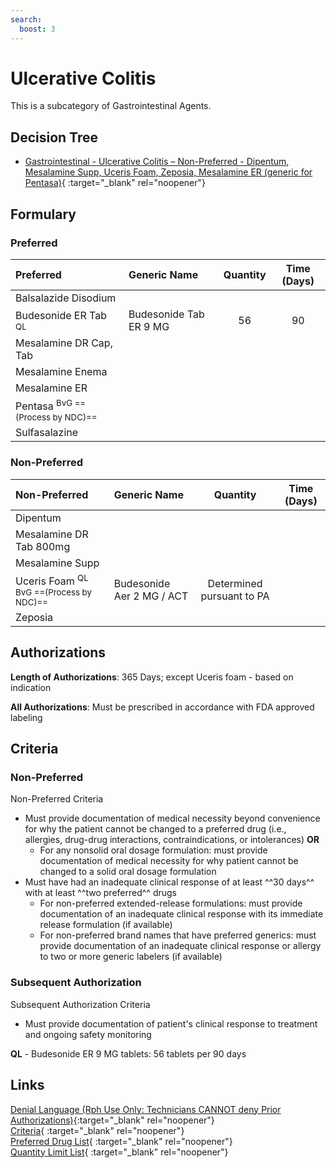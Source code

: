 ```yaml
---
search:
  boost: 3
---
```


# Ulcerative Colitis

This is a subcategory of Gastrointestinal Agents.

## Decision Tree

- [Gastrointestinal - Ulcerative Colitis – Non-Preferred - Dipentum, Mesalamine Supp, Uceris Foam, Zeposia, Mesalamine ER (generic for Pentasa)](https://forms.office.com/Pages/ResponsePage.aspx?id=nPhjxpvvj0G9PUHkbAzgaN9UYz8EqmlIs3_TYn4TbXBUMDNDSktPUzlMUDQ1QTM0Sk9WWURBU09QMyQlQCN0PWcu){ :target="_blank" rel="noopener"}

## Formulary

### Preferred

| Preferred                      | Generic Name           | Quantity | Time (Days) |
|:-------------------------------|:-----------------------|:--------:|:-----------:|
| Balsalazide Disodium           |                        |          |             |
| Budesonide ER Tab <sup>QL<sup> | Budesonide Tab ER 9 MG |    56    |     90      |
| Mesalamine DR Cap, Tab         |                        |          |             |
| Mesalamine Enema               |                        |          |             |
| Mesalamine ER                  |                        |          |             |
| Pentasa <sup>BvG ==(Process by NDC)==<sup>          |                        |          |             |
| Sulfasalazine                  |                        |          |             |

### Non-Preferred

| Non-Preferred                                                                              | Generic Name              |         Quantity          | Time (Days) |
|:-------------------------------------------------------------------------------------------|:--------------------------|:-------------------------:|:-----------:|
| Dipentum                                                                                   |                           |                           |             |
| Mesalamine DR Tab 800mg                                                                    |                           |                           |             |
| Mesalamine Supp                                                                            |                           |                           |             |
| Uceris Foam <sup>QL BvG ==(Process by NDC)==<sup>                                          | Budesonide Aer 2 MG / ACT | Determined pursuant to PA |             |
| Zeposia                                                                                    |                           |                           |             |

## Authorizations

**Length of Authorizations**: 365 Days; except Uceris foam - based on indication

**All Authorizations**: Must be prescribed in accordance with FDA approved labeling

## Criteria

### Non-Preferred

Non-Preferred Criteria

- Must provide documentation of medical necessity beyond convenience for why the patient cannot be changed to a preferred drug (i.e., allergies, drug-drug interactions, contraindications, or intolerances) **OR**
    - For any nonsolid oral dosage formulation: must provide documentation of medical necessity for why patient cannot be changed to a solid oral dosage formulation
- Must have had an inadequate clinical response of at least ^^30 days^^ with at least ^^two preferred^^ drugs
    - For non-preferred extended-release formulations: must provide documentation of an inadequate clinical response with its immediate release formulation (if available)
    - For non-preferred brand names that have preferred generics: must provide documentation of an inadequate clinical response or allergy to two or more generic labelers (if available)

### Subsequent Authorization

Subsequent Authorization Criteria

- Must provide documentation of patient's clinical response to treatment and ongoing safety monitoring

**QL** - Budesonide ER 9 MG tablets: 56 tablets per 90 days

## Links

[Denial Language (Rph Use Only: Technicians CANNOT deny Prior Authorizations)](https://mygainwell-my.sharepoint.com.mcas.ms/:w:/r/personal/rachel_carpenter_gainwelltechnologies_com/_layouts/15/Doc.aspx?sourcedoc=%7BCD777F63-7F18-4713-8D6A-B043BEE631F5%7D&file=Denial%20Language%20Updated%2009112023.docx&action=embedview&mobileredirect=true&wdStartOn=63&cid=f4472ece-6d4f-4694-b0c5-c150a2f53fea){:target="_blank" rel="noopener"} </br>
[Criteria](https://medicaid.ohio.gov/static/PHM/drug-coverage/20231001+UPDL+Criteria+_v2.FINAL.pdf#page=70){ :target="_blank" rel="noopener"} </br>
[Preferred Drug List](https://medicaid.ohio.gov/static/PHM/drug-coverage/20231001_UPDL_V2.FINAL.hyperlinks_added.pdf#page=24){ :target="_blank" rel="noopener"} </br>
[Quantity Limit List](https://spbm.medicaid.ohio.gov/SPDocumentLibrary/DocumentLibrary/UPDL/Quantity%20Limits.pdf){ :target="_blank" rel="noopener"}
